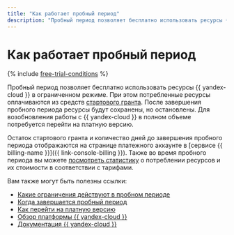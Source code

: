 ```yaml
---
title: "Как работает пробный период"
description: "Пробный период позволяет бесплатно использовать ресурсы {{ yandex-cloud }} в ограниченном режиме. При этом потребленные ресурсы оплачиваются из средств стартового гранта. После завершения пробного периода ресурсы будут сохранены, но остановлены. Для возобновления работы с {{ yandex-cloud }} в полном объеме потребуется перейти на платную версию."
---
```


# Как работает пробный период

{% include [free-trial-conditions](../../../_includes/free-trial-conditions.md) %}

Пробный период позволяет бесплатно использовать ресурсы {{ yandex-cloud }} в ограниченном режиме. При этом потребленные ресурсы оплачиваются из средств [стартового гранта](../../usage-grant.md). После завершения пробного периода ресурсы будут сохранены, но остановлены. Для возобновления работы с {{ yandex-cloud }} в полном объеме потребуется перейти на платную версию.

Остаток стартового гранта и количество дней до завершения пробного периода отображаются на странице платежного аккаунте в [сервисе {{ billing-name }}]({{ link-console-billing }}). Также во время пробного периода вы можете [посмотреть статистику](../../../billing/operations/check-charges.md) о потреблении ресурсов и их стоимости в соответствии с тарифами.

Вам также могут быть полезны ссылки:
* [Какие ограничения действуют в пробном периоде](limits.md)
* [Когда завершается пробный период](trial-ending.md)
* [Как перейти на платную версию](upgrade-to-paid.md)
* [Обзор платформы {{ yandex-cloud }}](../../../overview/index.yaml)
* [Документация {{ yandex-cloud }}](/docs)

